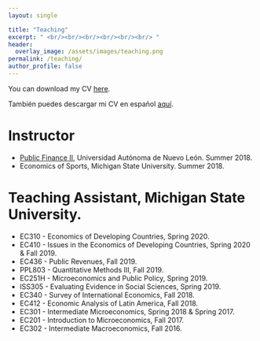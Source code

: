 ```yaml
---
layout: single

title: "Teaching"
excerpt: " <br/><br/><br/><br/><br/><br/> "
header:
  overlay_image: /assets/images/teaching.png
permalink: /teaching/
author_profile: false
---
```


You can download my CV [here](../files/CV.pdf).

También puedes descargar mi CV en español [aquí](../files/CV_spanish.pdf).



Instructor
======
* [Public Finance II](/teaching/publicfinance/), Universidad Autónoma de Nuevo León. Summer 2018.
* Economics of Sports, Michigan State University. Summer 2018.

Teaching Assistant, Michigan State University.
======
* EC310 -   Economics of Developing Countries,                Spring 2020.
* EC410 -   Issues in the Economics of Developing Countries,  Spring 2020 & Fall 2019.
* EC436 -   Public Revenues,                                  Fall 2019.
* PPL803 -  Quantitative Methods III, Fall 2019.
* EC251H -  Microeconomics and Public Policy, Spring 2019.
* ISS305 -  Evaluating Evidence in Social Sciences, Spring 2019.
* EC340 -   Survey of International Economics, Fall 2018.
* EC412 -   Economic Analysis of Latin America, Fall 2018.
* EC301 -   Intermediate Microeconomics, Spring 2018 & Spring 2017.
* EC201 -   Introduction to Microeconomics, Fall 2017.
* EC302 -   Intermediate Macroeconomics, Fall 2016.
